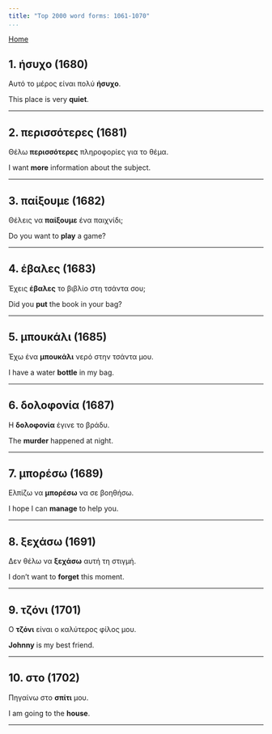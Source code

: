 ```yaml
---
title: "Top 2000 word forms: 1061-1070"
...
```


[Home](./) 

## 1. ήσυχο (1680)

Αυτό το μέρος είναι πολύ **ήσυχο**.

This place is very **quiet**.

---

## 2. περισσότερες (1681)

Θέλω **περισσότερες** πληροφορίες για το θέμα.

I want **more** information about the subject.

---

## 3. παίξουμε (1682)

Θέλεις να **παίξουμε** ένα παιχνίδι;

Do you want to **play** a game?

---

## 4. έβαλες (1683)

Έχεις **έβαλες** το βιβλίο στη τσάντα σου;  

Did you **put** the book in your bag?

---

## 5. μπουκάλι (1685)

Έχω ένα **μπουκάλι** νερό στην τσάντα μου.

I have a water **bottle** in my bag.

---

## 6. δολοφονία (1687)

Η **δολοφονία** έγινε το βράδυ.  

The **murder** happened at night.

---

## 7. μπορέσω (1689)

Ελπίζω να **μπορέσω** να σε βοηθήσω.

I hope I can **manage** to help you.

---

## 8. ξεχάσω (1691)

Δεν θέλω να **ξεχάσω** αυτή τη στιγμή.

I don’t want to **forget** this moment.

---

## 9. τζόνι (1701)

Ο **τζόνι** είναι ο καλύτερος φίλος μου.  

**Johnny** is my best friend.

---

## 10. στo (1702)

Πηγαίνω στo **σπίτι** μου.  

I am going to the **house**.

---


